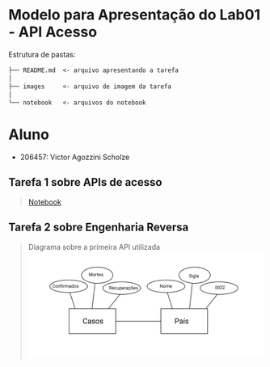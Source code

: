 # Modelo para Apresentação do Lab01 - API Acesso

Estrutura de pastas:

~~~
├── README.md  <- arquivo apresentando a tarefa
│
├── images     <- arquivo de imagem da tarefa
│
└── notebook   <- arquivos do notebook
~~~

# Aluno
* 206457: Victor Agozzini Scholze

## Tarefa 1 sobre APIs de acesso

> [Notebook](notebook/lab01-api.ipynb)

## Tarefa 2 sobre Engenharia Reversa
> Diagrama sobre a primeira API utilizada
> ![Diagrama de Orquestração](images/diagrama.png)
